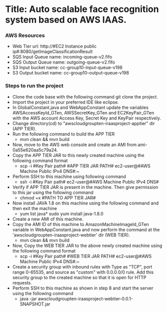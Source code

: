 # Title: Auto scalable face recognition system based on AWS IAAS.


### AWS Resources
* Web Tier url: http://#EC2 Instance public ip#:8080/getImageClassificationResult
* SQS Input Queue name: incoming-queue-v2.fifo
* SQS Output Queue name: outgoing-queue-v2.fifo
* S3 Input bucket name: cc-group10-input-queue-v198
* S3 Output bucket name: cc-group10-output-queue-v198

### Steps to run the project
* Clone the code base with the following command
git clone the project.
* Import the project in your preferred IDE like eclipse.
* In GlobalConstant.java and WebAppConstant update the variables AWSAccessKeyId_GTen, AWSSecretKey_GTen and EC2KeyPair_GTen with the AWS account Access Key, Secret Key and KeyPair respectively.
* Change directory(cd) to "awscloudgroupten-iraasproject-apptier" dir (APP TIER).
* Run the following command to build the APP TIER 
  * mvn clean && mvn build
* Now, move to the AWS web console and create an AMI from ami-0a55e620aa5c79a24.
* Copy the APP TIER JAR to this newly created machine using the following command format
  * scp -i #Key Pair path# #APP TIER JAR PATH# ec2-user@#AWS Machine Public IPv4 DNS#:~
* Perform SSH to this machine using following command
  * ssh -i #Key Pair path# ec2-user@#AWS Machine Public IPv4 DNS#
* Verify if APP TIER JAR is present in the machine. Then give permission to this jar using the following command
  * chmod +x #PATH TO APP TIER JAR#
* Now install JAVA 1.8 on this machine using the following command and then exit the machine 
  * yum list java* sudo yum install java-1.8.0
* Create a new AMI of this machine.
* Copy the AMI ID of this machine to AmazonMachineImageId_GTen variable in WebAppConstant.java and now perform the command at the 'awscloudgroupten-iraasproject-webtier' dir (WEB TIER).
  * mvn clean && mvn build
* Now, Copy the WEB TIER JAR to the above newly created machine using the following command format
  * scp -i #Key Pair path# #WEB TIER JAR PATH# ec2-user@#AWS Machine Public IPv4 DNS#:~
* Create a security group with inbound rules with Type as "TCP",  port range 0-65535, and source as "custom" with 0.0.0.0/0 rule. Add this security group to the created machine so that it is open for HTTP requests.
* Perform SSH to this machine as shown in step 8 and start the server using the following command
  * java -jar awscloudgroupten-iraasproject-webtier-0.0.1-SNAPSHOT.jar
